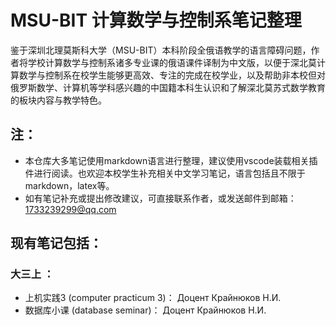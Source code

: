 # MSU-BIT 计算数学与控制系笔记整理
鉴于深圳北理莫斯科大学（MSU-BIT）本科阶段全俄语教学的语言障碍问题，作者将学校计算数学与控制系诸多专业课的俄语课件译制为中文版，以便于深北莫计算数学与控制系在校学生能够更高效、专注的完成在校学业，以及帮助非本校但对俄罗斯数学、计算机等学科感兴趣的中国籍本科生认识和了解深北莫苏式数学教育的板块内容与教学特色。
## 注：
* 本仓库大多笔记使用markdown语言进行整理，建议使用vscode装载相关插件进行阅读。也欢迎本校学生补充相关中文学习笔记，语言包括且不限于markdown，latex等。
* 如有笔记补充或提出修改建议，可直接联系作者，或发送邮件到邮箱：1733239299@qq.com
## 现有笔记包括：
### 大三上 ：
* 上机实践3 (computer practicum 3)： Доцент Крайнюков Н.И.
* 数据库小课 (database seminar)： Доцент Крайнюков Н.И.
